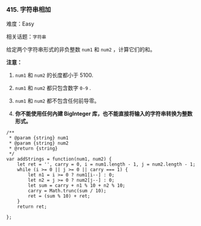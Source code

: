 ### 415. 字符串相加

难度：Easy

相关话题：`字符串`

给定两个字符串形式的非负整数 `num1`  和 `num2` ，计算它们的和。



**注意：** 




1.  `num1`  和 `num2` 的长度都小于 5100.

2.  `num1`  和 `num2`  都只包含数字 `0-9` .

3.  `num1`  和 `num2`  都不包含任何前导零。

4. **你不能使用任何內建 BigInteger 库，也不能直接将输入的字符串转换为整数形式。** 






```
/**
 * @param {string} num1
 * @param {string} num2
 * @return {string}
 */
var addStrings = function(num1, num2) {
    let ret = '', carry = 0, i = num1.length - 1, j = num2.length - 1;
    while (i >= 0 || j >= 0 || carry === 1) {
        let n1 = i >= 0 ? num1[i--] : 0;
        let n2 = j >= 0 ? num2[j--] : 0;
        let sum = carry + n1 % 10 + n2 % 10;
        carry = Math.trunc(sum / 10);
        ret = (sum % 10) + ret;
    }
    return ret;
    
};



```

